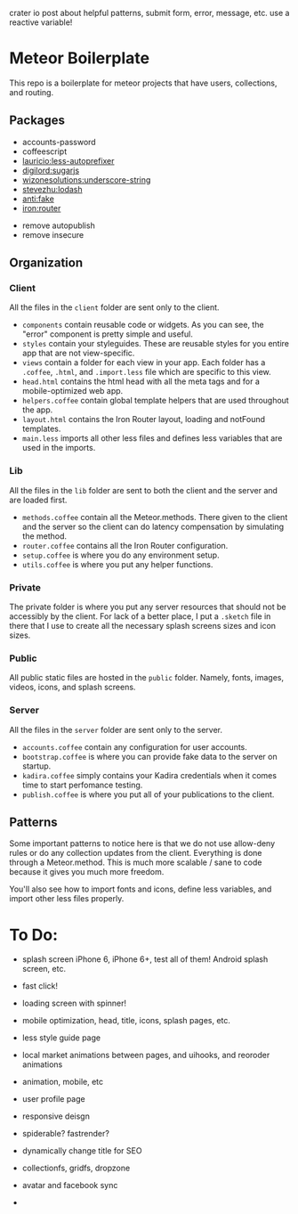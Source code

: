 
crater io post about helpful patterns, submit form, error, message, etc. use a reactive variable!


# Meteor Boilerplate

This repo is a boilerplate for meteor projects that have users, collections, and routing.

## Packages

- accounts-password
- coffeescript
- [lauricio:less-autoprefixer](https://github.com/lauricio/less-autoprefixer)
- [digilord:sugarjs](https://github.com/digilord/meteor-sugarjs.git)
- [wizonesolutions:underscore-string](https://github.com/wizonesolutions/meteor-underscore-string.git)
- [stevezhu:lodash](https://github.com/stevezhu/meteor-lodash.git)
- [anti:fake](https://github.com/anticoders/meteor-fake.git)
- [iron:router](https://github.com/eventedmind/iron-router)

* remove autopublish
* remove insecure

## Organization

### Client

All the files in the `client` folder are sent only to the client.

- `components` contain reusable code or widgets. As you can see, the "error" component is pretty simple and useful.
- `styles` contain your styleguides. These are reusable styles for you entire app that are not view-specific.
- `views` contain a folder for each view in your app. Each folder has a `.coffee`, `.html`, and `.import.less` file which are specific to this view.
- `head.html` contains the html head with all the meta tags and for a mobile-optimized web app.
- `helpers.coffee` contain global template helpers that are used throughout the app.
- `layout.html` contains the Iron Router layout, loading and notFound templates.
- `main.less` imports all other less files and defines less variables that are used in the imports.

### Lib

All the files in the `lib` folder are sent to both the client and the server and are loaded first.

- `methods.coffee` contain all the Meteor.methods. There given to the client and the server so the client can do latency compensation by simulating the method.
- `router.coffee` contains all the Iron Router configuration.
- `setup.coffee` is where you do any environment setup.
- `utils.coffee` is where you put any helper functions.

### Private

The private folder is where you put any server resources that should not be accessibly by the client. For lack of a better place, I put a `.sketch` file in there that I use to create all the necessary splash screens sizes and icon sizes.

### Public

All public static files are hosted in the `public` folder. Namely, fonts, images, videos, icons, and splash screens.

### Server

All the files in the `server` folder are sent only to the server.

- `accounts.coffee` contain any configuration for user accounts.
- `bootstrap.coffee` is where you can provide fake data to the server on startup.
- `kadira.coffee` simply contains your Kadira credentials when it comes time to start perfomance testing.
- `publish.coffee` is where you put all of your publications to the client.

## Patterns

Some important patterns to notice here is that we do not use allow-deny rules or do any collection updates from the client. Everything is done through a Meteor.method. This is much more scalable / sane to code because it gives you much more freedom.

You'll also see how to import fonts and icons, define less variables, and import other less files properly.


# To Do:
- splash screen iPhone 6, iPhone 6+, test all of them! Android splash screen, etc.

- fast click!
- loading screen with spinner!
- mobile optimization, head, title, icons, splash pages, etc.
- less style guide page
- local market animations between pages, and uihooks, and reoroder animations
- animation, mobile, etc
- user profile page
- responsive deisgn

- spiderable? fastrender?
- dynamically change title for SEO


- collectionfs, gridfs, dropzone
- avatar and facebook sync
-
